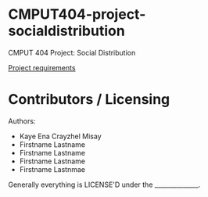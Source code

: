 CMPUT404-project-socialdistribution
===================================

CMPUT 404 Project: Social Distribution

[Project requirements](https://github.com/uofa-cmput404/project-socialdistribution/blob/master/project.org) 

Contributors / Licensing
========================

Authors:
    
* Kaye Ena Crayzhel Misay
* Firstname Lastname
* Firstname Lastname
* Firstname Lastname
* Firstname Lastnmae

Generally everything is LICENSE'D under the ______________.
